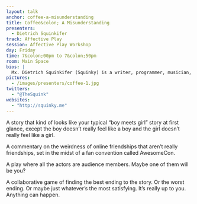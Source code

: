 ```yaml
---
layout: talk
anchor: coffee-a-misunderstanding
title: Coffee&colon; A Misunderstanding
presenters:
  - Dietrich Squinkifer
track: Affective Play
session: Affective Play Workshop
day: Friday
time: 7&colon;00pm to 7&colon;50pm
room: Main Space
bios: |
  Mx. Dietrich Squinkifer (Squinky) is a writer, programmer, musician, and visual artist who creates games and playable experiences about gender identity, social awkwardness, and miscellaneous silliness. They have an MFA in Digital Arts and New Media from UC Santa Cruz, and they are responsible for ruining videogames through such critically acclaimed works as “Dominique Pamplemousse in ‘It’s All Over Once The Fat Lady Sings!’” and “Coffee: A Misunderstanding”.
pictures:
  - /images/presenters/coffee-1.jpg
twitters:
  - "@TheSquink"
websites:
  - "http://squinky.me"
---
```

A story that kind of looks like your typical “boy meets girl” story at first glance, except the boy doesn’t really feel like a boy and the girl doesn’t really feel like a girl.

A commentary on the weirdness of online friendships that aren’t really friendships, set in the midst of a fan convention called AwesomeCon.

A play where all the actors are audience members. Maybe one of them will be you?

A collaborative game of finding the best ending to the story. Or the worst ending. Or maybe just whatever’s the most satisfying. It’s really up to you. Anything can happen.
